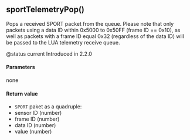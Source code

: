 <!-- This file was generated by the script. Do not edit it, any changes will be lost! -->

## sportTelemetryPop()



Pops a received SPORT packet from the queue. Please note that only packets using a data ID within 0x5000 to 0x50FF (frame ID == 0x10), as well as packets with a frame ID equal 0x32 (regardless of the data ID) will be passed to the LUA telemetry receive queue.

@status current Introduced in 2.2.0


#### Parameters

none

#### Return value

* `SPORT` paket as a quadruple:
 * sensor ID (number)
 * frame ID (number)
 * data ID (number)
 * value (number)



